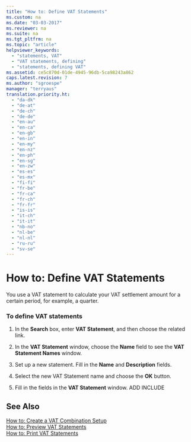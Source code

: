 ```yaml
---
title: "How to: Define VAT Statements"
ms.custom: na
ms.date: "03-03-2017"
ms.reviewer: na
ms.suite: na
ms.tgt_pltfrm: na
ms.topic: "article"
helpviewer_keywords: 
  - "statements, VAT"
  - "VAT statements, defining"
  - "statements, defining VAT"
ms.assetid: ce5c870d-01de-4945-96db-5ca98243a862
caps.latest.revision: 7
ms.author: "sgroespe"
manager: "terryaus"
translation.priority.ht: 
  - "da-dk"
  - "de-at"
  - "de-ch"
  - "de-de"
  - "en-au"
  - "en-ca"
  - "en-gb"
  - "en-in"
  - "en-my"
  - "en-nz"
  - "en-ph"
  - "en-sg"
  - "en-zw"
  - "es-es"
  - "es-mx"
  - "fi-fi"
  - "fr-be"
  - "fr-ca"
  - "fr-ch"
  - "fr-fr"
  - "is-is"
  - "it-ch"
  - "it-it"
  - "nb-no"
  - "nl-be"
  - "nl-nl"
  - "ru-ru"
  - "sv-se"
---
```

# How to: Define VAT Statements
You use a VAT statement to calculate your VAT settlement amount for a certain period, for example, a quarter.  
  
### To define VAT statements  
  
1.  In the **Search** box, enter **VAT Statement**, and then choose the related link.  
  
2.  In the **VAT Statement** window, choose the **Name** field to see the **VAT Statement Names** window.  
  
3.  Set up a new statement. Fill in the **Name** and **Description** fields.  
  
4.  Select the new VAT Statement name and choose the **OK** button.  
  
5.  Fill in the fields in the **VAT Statement** window. ADD INCLUDE<!--[!INCLUDE[bp_fieldhelp]()]-->  
  
## See Also  
 [How to: Create a VAT Combination Setup](../Finance/how-to-create-a-vat-combination-setup.md)   
 [How to: Preview VAT Statements](../Finance/how-to-preview-vat-statements.md)   
 [How to: Print VAT Statements](../Finance/how-to-print-vat-statements.md)